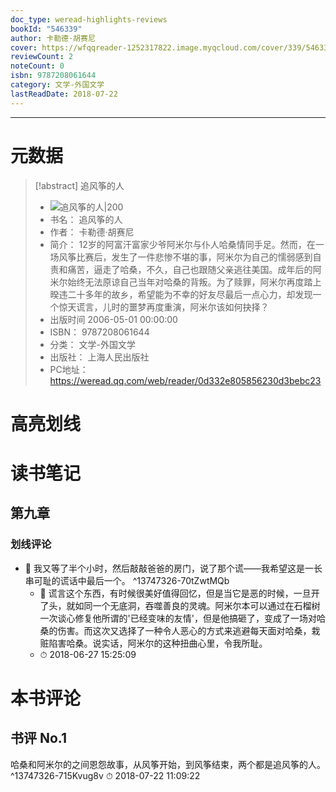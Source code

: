 ```yaml
---
doc_type: weread-highlights-reviews
bookId: "546339"
author: 卡勒德·胡赛尼
cover: https://wfqqreader-1252317822.image.myqcloud.com/cover/339/546339/t7_546339.jpg
reviewCount: 2
noteCount: 0
isbn: 9787208061644
category: 文学-外国文学
lastReadDate: 2018-07-22
---
```


---
# 元数据
> [!abstract] 追风筝的人
> - ![ 追风筝的人|200](https://wfqqreader-1252317822.image.myqcloud.com/cover/339/546339/t7_546339.jpg)
> - 书名： 追风筝的人
> - 作者： 卡勒德·胡赛尼
> - 简介： 12岁的阿富汗富家少爷阿米尔与仆人哈桑情同手足。然而，在一场风筝比赛后，发生了一件悲惨不堪的事，阿米尔为自己的懦弱感到自责和痛苦，逼走了哈桑，不久，自己也跟随父亲逃往美国。成年后的阿米尔始终无法原谅自己当年对哈桑的背叛。为了赎罪，阿米尔再度踏上暌违二十多年的故乡，希望能为不幸的好友尽最后一点心力，却发现一个惊天谎言，儿时的噩梦再度重演，阿米尔该如何抉择？
> - 出版时间 2006-05-01 00:00:00
> - ISBN： 9787208061644
> - 分类： 文学-外国文学
> - 出版社： 上海人民出版社
> - PC地址：https://weread.qq.com/web/reader/0d332e805856230d3bebc23

# 高亮划线

# 读书笔记

## 第九章

### 划线评论
- 📌 我又等了半个小时，然后敲敲爸爸的房门，说了那个谎——我希望这是一长串可耻的谎话中最后一个。  ^13747326-70tZwtMQb
    - 💭 谎言这个东西，有时候很美好值得回忆，但是当它是恶的时候，一旦开了头，就如同一个无底洞，吞噬善良的灵魂。阿米尔本可以通过在石榴树一次谈心修复他所谓的'已经变味的友情'，但是他搞砸了，变成了一场对哈桑的伤害。而这次又选择了一种令人恶心的方式来逃避每天面对哈桑，栽赃陷害哈桑。说实话，阿米尔的这种扭曲心里，令我所耻。
    - ⏱ 2018-06-27 15:25:09
   
# 本书评论

## 书评 No.1 
哈桑和阿米尔的之间恩怨故事，从风筝开始，到风筝结束，两个都是追风筝的人。 ^13747326-715Kvug8v
⏱ 2018-07-22 11:09:22
